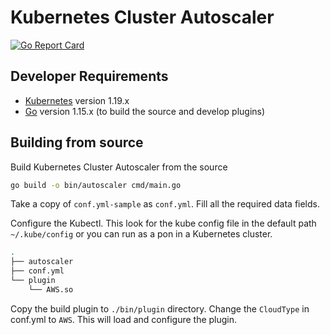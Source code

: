 # Kubernetes Cluster Autoscaler

[![Go Report Card](https://goreportcard.com/badge/github.com/dabeck/kubernetes-cluster-autoscaler)](https://goreportcard.com/report/github.com/dabeck/kubernetes-cluster-autoscaler)

## Developer Requirements

- [Kubernetes](https://kubernetes.io/) version 1.19.x
- [Go](https://golang.org/doc/install) version 1.15.x (to build the source and develop plugins)

## Building from source

Build Kubernetes Cluster Autoscaler from the source

```sh
go build -o bin/autoscaler cmd/main.go
```

Take a copy of `conf.yml-sample` as `conf.yml`. Fill all the required data fields.

Configure the Kubectl. This look for the kube config file in the default path `~/.kube/config` or you can run as a pon in a Kubernetes cluster.

```sh
.
├── autoscaler
├── conf.yml
└── plugin
    └── AWS.so
```

Copy the build plugin to `./bin/plugin` directory. Change the `CloudType` in conf.yml to `AWS`. This will load and configure the plugin.
